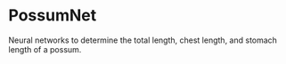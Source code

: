 # PossumNet
Neural networks to determine the total length, chest length, and stomach length of a possum.
